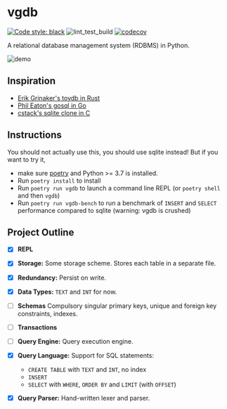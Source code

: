 # vgdb

[![Code style: black](https://img.shields.io/badge/code%20style-black-000000.svg)](https://github.com/psf/black)
![lint_test_build](https://github.com/vegarsti/vgdb/workflows/lint_test_build/badge.svg)
[![codecov](https://codecov.io/gh/vegarsti/vgdb/branch/master/graph/badge.svg)](https://codecov.io/gh/vegarsti/vgdb)

A relational database management system (RDBMS) in Python.

![demo](https://user-images.githubusercontent.com/5699893/83227329-3549b780-a184-11ea-819a-afa4c61d5cb2.gif)

## Inspiration
- [Erik Grinaker's toydb in Rust](https://github.com/erikgrinaker/toydb)
- [Phil Eaton's gosql in Go](https://notes.eatonphil.com/database-basics.html)
- [cstack's sqlite clone in C](https://cstack.github.io/db_tutorial/)

## Instructions
You should not actually use this, you should use sqlite instead! But if you want to try it,

- make sure [poetry](https://github.com/python-poetry/poetry) and Python >= 3.7 is installed.
- Run `poetry install` to install
- Run `poetry run vgdb` to launch a command line REPL (or `poetry shell` and then `vgdb`)
- Run `poetry run vgdb-bench` to run a benchmark of `INSERT` and `SELECT` performance compared to sqlite (warning: vgdb is crushed)


## Project Outline

- [x] **REPL** 

- [x] **Storage:** Some storage scheme. Stores each table in a separate file.

- [x] **Redundancy:** Persist on write.

- [x] **Data Types:** `TEXT` and `INT` for now.

- [ ] **Schemas** Compulsory singular primary keys, unique and foreign key constraints, indexes.

- [ ] **Transactions**

- [ ] **Query Engine:** Query execution engine.

- [x] **Query Language:** Support for SQL statements: 
    - `CREATE TABLE` with `TEXT` and `INT`, no index
    - `INSERT`
    - `SELECT` with `WHERE`, `ORDER BY` and `LIMIT` (with `OFFSET`)

- [x] **Query Parser:** Hand-written lexer and parser.
